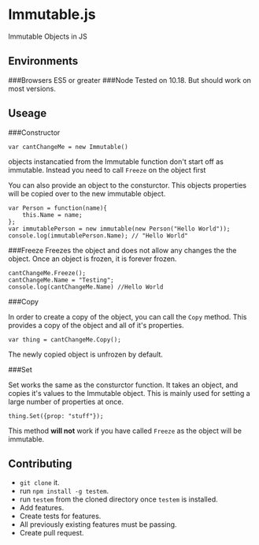 Immutable.js
============

Immutable Objects in JS

Environments
-----------

###Browsers
ES5 or greater
###Node
Tested on 10.18. But should work on most versions.

Useage
------
###Constructor

    var cantChangeMe = new Immutable()

objects instancatied from the Immutable function don't start off as immutable. Instead you need to call `Freeze` on the object first

You can also provide an object to the consturctor. This objects properties will be copied over to the new immutable object. 

    var Person = function(name){
        this.Name = name;
    };
    var immutablePerson = new immutable(new Person("Hello World"));
    console.log(immutablePerson.Name); // "Hello World"

###Freeze
Freezes the object and does not allow any changes the the object. Once an object is frozen, it is forever frozen.

    cantChangeMe.Freeze();
    cantChangeMe.Name = "Testing";
    console.log(cantChangeMe.Name) //Hello World

###Copy

In order to create a copy of the object, you can call the `Copy` method. This provides a copy of the object and all of it's properties. 
    
    var thing = cantChangeMe.Copy();
    
The newly copied object is unfrozen by default.

###Set

Set works the same as the consturctor function. It takes an object, and copies it's values to the Immutable object. This is mainly used for setting a large number of properties at once. 

    thing.Set({prop: "stuff"});

This method **will not** work if you have called `Freeze` as the object will be immutable.

Contributing
------------

* `git clone` it. 
* run `npm install -g testem`.
* run `testem` from the cloned directory once `testem` is installed. 
* Add features.
* Create tests for features. 
* All previously existing features must be passing.
* Create pull request. 
